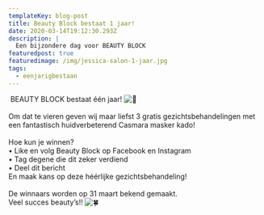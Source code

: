 ```yaml
---
templateKey: blog-post
title: Beauty Block bestaat 1 jaar!
date: 2020-03-14T19:12:30.293Z
description: |
  Een bijzondere dag voor BEAUTY BLOCK
featuredpost: true
featuredimage: /img/jessica-salon-1-jaar.jpg
tags:
  - eenjarigbestaan
---
```

<!--StartFragment-->

 BEAUTY BLOCK bestaat één jaar! ![🌟](https://static.xx.fbcdn.net/images/emoji.php/v9/t39/1.5/16/1f31f.png)\
\
Om dat te vieren geven wij maar liefst 3 gratis gezichtsbehandelingen met een fantastisch huidverbeterend Casmara masker kado!\
\
Hoe kun je winnen?\
• Like en volg Beauty Block op Facebook en Instagram\
• Tag degene die dit zeker verdiend \
• Deel dit bericht \
En maak kans op deze héérlijke gezichtsbehandeling! \
\
De winnaars worden op 31 maart bekend gemaakt.\
Veel succes beauty’s!! ![🍀](https://static.xx.fbcdn.net/images/emoji.php/v9/te0/1.5/16/1f340.png)

<!--EndFragment-->
